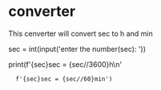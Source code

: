 # converter
This cenverter will convert sec to h and min

sec = int(input('enter the number(sec): '))

print(f'{sec}sec = {sec//3600}h\n'

      f'{sec}sec = {sec//60}min')

